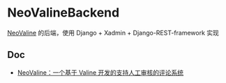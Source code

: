 # NeoValineBackend
[NeoValine](https://github.com/UdUklm/NeoValine/) 的后端，使用 Django + Xadmin + Django-REST-framework 实现

## Doc

- [NeoValine：一个基于 Valine 开发的支持人工审核的评论系统](https://www.ohmysites.com/archives/15/)

